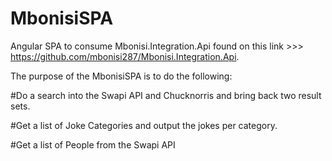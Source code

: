 # MbonisiSPA

Angular SPA to consume Mbonisi.Integration.Api found on this link >>> https://github.com/mbonisi287/Mbonisi.Integration.Api.

The purpose of the MbonisiSPA is to do the following:

  #Do a search into the Swapi API and Chucknorris and bring back two result sets.
  
  #Get a list of Joke Categories and output the jokes per category.
  
  #Get a list of People from the Swapi API
